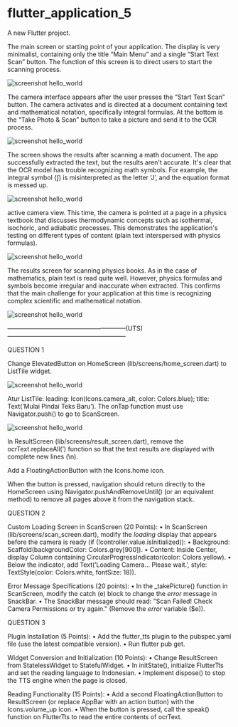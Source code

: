 # flutter_application_5

A new Flutter project.

The main screen or starting point of your application. The display is very minimalist, containing only the title “Main Menu” and a single “Start Text Scan” button. The function of this screen is to direct users to start the scanning process.

![screenshot hello_world](images/1.jpg)

The camera interface appears after the user presses the “Start Text Scan” button. The camera activates and is directed at a document containing text and mathematical notation, specifically integral formulas. At the bottom is the “Take Photo & Scan” button to take a picture and send it to the OCR process.

![screenshot hello_world](images/2.jpg)

The screen shows the results after scanning a math document. The app successfully extracted the text, but the results aren't accurate. It's clear that the OCR model has trouble recognizing math symbols. For example, the integral symbol (∫) is misinterpreted as the letter ‘J’, and the equation format is messed up.

![screenshot hello_world](images/3.jpg)

active camera view. This time, the camera is pointed at a page in a physics textbook that discusses thermodynamic concepts such as isothermal, isochoric, and adiabatic processes. This demonstrates the application's testing on different types of content (plain text interspersed with physics formulas).

![screenshot hello_world](images/4.jpg)

The results screen for scanning physics books. As in the case of mathematics, plain text is read quite well. However, physics formulas and symbols become irregular and inaccurate when extracted. This confirms that the main challenge for your application at this time is recognizing complex scientific and mathematical notation.

![screenshot hello_world](images/5.jpg)

———————————————————(UTS)———————————————————

QUESTION 1

Change ElevatedButton on HomeScreen (lib/screens/home_screen.dart) to ListTile widget.

![screenshot hello_world](images/6.jpg)

Atur ListTile: leading: Icon(Icons.camera_alt, color: Colors.blue); title: Text(’Mulai Pindai Teks Baru’). The onTap function must use Navigator.push() to go to ScanScreen.

![screenshot hello_world](images/7.jpg)

In ResultScreen (lib/screens/result_screen.dart), remove the ocrText.replaceAll(’) function so that the text results are displayed with complete new lines (\n).

Add a FloatingActionButton with the Icons.home icon.

When the button is pressed, navigation should return directly to the HomeScreen using Navigator.pushAndRemoveUntil() (or an equivalent method) to remove all pages above it from the navigation stack.

QUESTION 2

Custom Loading Screen in ScanScreen (20 Points):
• In ScanScreen (lib/screens/scan_screen.dart), modify the *loading* display
that appears before the camera is ready (if (!controller.value.isInitialized)):
• Background: Scaffold(backgroundColor: Colors.grey[900]).
• Content: Inside Center, display Column containing CircularProgressIndicator(color:
Colors.yellow).
• Below the indicator, add Text(’Loading Camera... Please wait.’,
style: TextStyle(color: Colors.white, fontSize: 18)).

Error Message Specifications (20 points):
• In the _takePicture() function in ScanScreen, modify the catch (e) block to
change the *error* message in SnackBar.
• The SnackBar message should read: "Scan Failed! Check Camera Permissions
or try again." (Remove the *error* variable ($e)).

QUESTION 3

Plugin Installation (5 Points):
• Add the flutter_tts plugin to the pubspec.yaml file (use the latest compatible version).
• Run flutter pub get.

Widget Conversion and Initialization (10 Points):
• Change ResultScreen from StatelessWidget to StatefulWidget.
• In initState(), initialize FlutterTts and set the reading language to
Indonesian.
• Implement dispose() to stop the TTS engine when the page is
closed.

Reading Functionality (15 Points):
• Add a second FloatingActionButton to ResultScreen (or replace AppBar
with an action button) with the Icons.volume_up icon.
• When the button is pressed, call the speak() function on FlutterTts to read
the entire contents of ocrText.
